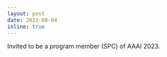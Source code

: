 ```yaml
---
layout: post
date: 2022-08-04
inline: true
---
```


Invited to be a program member (SPC) of AAAI 2023.
